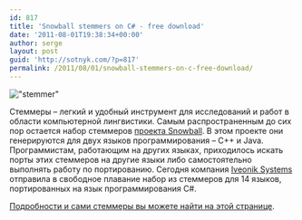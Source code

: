 ```yaml
---
id: 817
title: 'Snowball stemmers on C# - free download'
date: '2011-08-01T19:38:34+00:00'
author: serge
layout: post
guid: 'http://sotnyk.com/?p=817'
permalink: /2011/08/01/snowball-stemmers-on-c-free-download/
---
```


!["stemmer"](https://sotnyk.github.io/wp-content/uploads/2011/08/stemmer.jpg)

Стеммеры – легкий и удобный инструмент для исследований и работ в области компьютерной лингвистики. Самым распространенным до сих пор остается набор стеммеров [проекта Snowball](http://snowball.tartarus.org). В этом проекте они генерируются для двух языков программирования – C++ и Java. Программистам, работающим на других языках, приходилось искать порты этих стеммеров на другие языки либо самостоятельно выполнять работу по портированию. Сегодня компания [Iveonik Systems](http://www.iveonik.com) отправила в свободное плавание набор из стеммеров для 14 языков, портированных на язык программирования C#.

[Подробности и сами стеммеры вы можете найти на этой странице](http://www.iveonik.com/blog/2011/08/stemmery-snowball-na-csharp-free-download/).